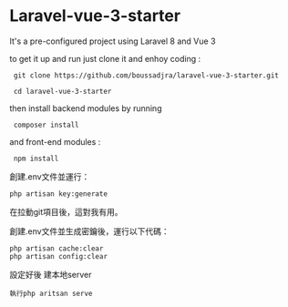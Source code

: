 # Laravel-vue-3-starter

It's a pre-configured project using Laravel 8 and Vue 3

to get it up and run just clone it and enhoy coding :

     git clone https://github.com/boussadjra/laravel-vue-3-starter.git

     cd laravel-vue-3-starter



then install backend modules by running 

     composer install

and front-end modules :

     npm install
     
創建.env文件並運行：

    php artisan key:generate
在拉動git項目後，這對我有用。

創建.env文件並生成密鑰後，運行以下代碼：

    php artisan cache:clear 
    php artisan config:clear
    
設定好後 建本地server
    
    執行php aritsan serve 

